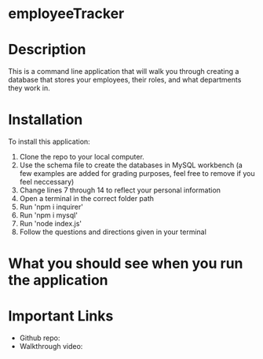 # employeeTracker

# Description
This is a command line application that will walk you through creating a database that stores your employees, their roles, and what departments they work in. 

# Installation
To install this application:
<ol>
<li>Clone the repo to your local computer.</li>
<li>Use the schema file to create the databases in MySQL workbench (a few examples are added for grading purposes, feel free to remove if you feel neccessary)</li>
<li>Change lines 7 through 14 to reflect your personal information</li>
<li>Open a terminal in the correct folder path</li>
<li>Run 'npm i inquirer'</li>
<li>Run 'npm i mysql'</li>
<li>Run 'node index.js'</li>
<li>Follow the questions and directions given in your terminal</li>
</ol>

# What you should see when you run the application


# Important Links
<ul>
<li>Github repo:  </li>
<li>Walkthrough video:  </li>
</ul>